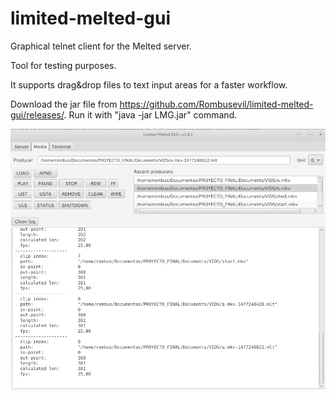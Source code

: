 # limited-melted-gui
Graphical telnet client for the Melted server.

Tool for testing purposes.

It supports drag&drop files to text input areas for a faster workflow.

Download the jar file from https://github.com/Rombusevil/limited-melted-gui/releases/.
Run it with "java -jar LMG.jar" command.

<p align="center">
  <img src="img/b-media.png"/>
</p>
